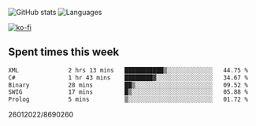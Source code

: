 ![GitHub stats](https://github-readme-stats.vercel.app/api?username=emipa606&theme=github_dark&show_icons=true) 
![Languages](https://github-readme-stats.vercel.app/api/top-langs/?username=emipa606&theme=github_dark&layout=compact)

[![ko-fi](https://ko-fi.com/img/githubbutton_sm.svg)](https://ko-fi.com/G2G55DDYD)

## Spent times this week
<!--START_SECTION:waka-->

```txt
XML              2 hrs 13 mins   ███████████▒░░░░░░░░░░░░░   44.75 %
C#               1 hr 43 mins    ████████▓░░░░░░░░░░░░░░░░   34.67 %
Binary           28 mins         ██▒░░░░░░░░░░░░░░░░░░░░░░   09.52 %
SWIG             17 mins         █▒░░░░░░░░░░░░░░░░░░░░░░░   05.88 %
Prolog           5 mins          ▒░░░░░░░░░░░░░░░░░░░░░░░░   01.72 %
```

<!--END_SECTION:waka-->


26012022/8690260
